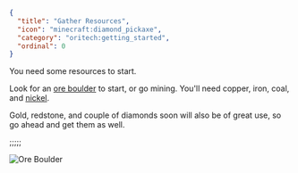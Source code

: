 ```json
{
  "title": "Gather Resources",
  "icon": "minecraft:diamond_pickaxe",
  "category": "oritech:getting_started",
  "ordinal": 0
}
```

You need some resources to start.

Look for an [ore boulder](^oritech:resources/ore_boulder) to start, or go mining. You'll need copper, iron, coal, and [nickel](^oritech:resources/nickel).

Gold, redstone, and couple of diamonds soon will also be of great use, so go ahead and get them as well.

;;;;;

![Ore Boulder](oritech:textures/book/ore_boulder.png,fit)
